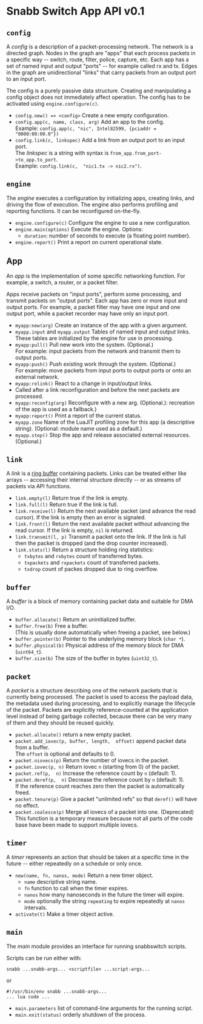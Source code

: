 # Snabb Switch App API v0.1

## `config`

A *config* is a description of a packet-processing network. The
network is a directed graph. Nodes in the graph are "apps" that each
process packets in a specific way -- switch, route, filter, police,
capture, etc. Each app has a set of named input and output "ports" --
for example called rx and tx. Edges in the graph are unidirectional
"links" that carry packets from an output port to an input port.

The config is a purely passive data structure. Creating and
manipulating a config object does not immediately affect operation.
The config has to be activated using `engine.configure(c)`.

* `config.new() => <config>` Create a new empty configuration.
* `config.app(c, name, class, arg)` Add an app to the config.  
  Example: `config.app(c, "nic", Intel82599, {pciaddr = "0000:00:00.0"})`
* `config.link(c, linkspec)` Add a link from an output port to an
  input port.  
  The *linkspec* is a string with syntax is
  `from_app.from_port->to_app.to_port`.  
  Example: `config.link(c,  "nic1.tx -> nic2.rx")`.

## `engine`

The *engine* executes a configuration by initializing apps, creating
links, and driving the flow of execution. The engine also performs
profiling and reporting functions. It can be reconfigured on-the-fly.

* `engine.configure(c)` Configure the engine to use a new configuration.
* `engine.main(options)` Execute the engine. Options:
    * `duration`: number of seconds to execute (a floating point number).
* `engine.report()` Print a report on current operational state.

## App

An *app* is the implementation of some specific networking function. For example, a switch, a router, or a packet filter.

Apps receive packets on "input ports", perform some processing, and transmit
packets on "output ports". Each app has zero or more input and output
ports. For example, a packet filter may have one input and one output
port, while a packet recorder may have only an input port.

* `myapp:new(arg)` Create an instance of the app with a given argument.
* `myapp.input` and `myapp.output` Tables of named input and output links.  
  These tables are initialized by the engine for use in processing.
* `myapp:pull()` Pull new work into the system. (Optional.)  
  For example: input packets from the network and transmit them to output ports.
* `myapp:push()` Push existing work through the system. (Optional.)  
  For example: move packets from input ports to output ports or onto an external network.
* `myapp:relink()` React to a change in input/output links.  
* Called after a link reconfiguration and before the next packets are processed.
* `myapp:reconfig(arg)` Reconfigure with a new arg. (Optional.): recreation of the app is used as a fallback.)
* `myapp:report()` Print a report of the current status.
* `myapp.zone` Name of the LuaJIT profiling zone for this app (a descriptive string). (Optional: module name used as a default.)
* `myapp.stop()` Stop the app and release associated external resources. (Optional.)

## `link`

A *link* is a [ring buffer](http://en.wikipedia.org/wiki/Circular_buffer)
containing packets. Links can be treated either like arrays --
accessing their internal structure directly -- or as streams of
packets via API functions.

* `link.empty(l)` Return true if the link is empty.
* `link.full(l)` Return true if the link is full.
* `link.receive(l)` Return the next available packet (and advance the read cursor). If the link is empty then an error is signaled.
* `link.front(l)` Return the next available packet without advancing the read cursor.  If the link is empty, `nil` is returned.
* `link.transmit(l, p)` Transmit a packet onto the link. If the link is full then the packet is dropped (and the drop counter increased).
* `link.stats(l)` Return a structure holding ring statistics:
    * `txbytes` and `rxbytes` count of transferred bytes.
    * `txpackets` and `rxpackets` count of transferred packets.
    * `txdrop` count of packes dropped due to ring overflow.

## `buffer`

A *buffer* is a block of memory containing packet data and suitable for DMA I/O.

* `buffer.allocate()` Return an uninitialized buffer.
* `buffer.free(b)` Free a buffer.  
  (This is usually done automatically when freeing a packet, see below.)
* `buffer.pointer(b)` Pointer to the underlying memory block (`char *`).
* `buffer.physical(b)` Physical address of the memory block for DMA (`uint64_t`).
* `buffer.size(b)` The size of the buffer in bytes (`uint32_t`).

## `packet`

A *packet* is a structure describing one of the network packets that
is currently being processed. The packet is used to access the payload
data, the metadata used during processing, and to explicitly manage
the lifecycle of the packet. Packets are explicitly reference-counted
at the application level instead of being garbage collected, because
there can be very many of them and they should be reused quickly.

* `packet.allocate()` return a new empty packet.
* `packet.add_iovec(p, buffer, length,  offset)` append packet data from a buffer.  
  The `offset` is optional and defaults to 0.
* `packet.niovecs(p)` Return the number of iovecs in the packet.
* `packet.iovec(p, n)` Return iovec `n` (starting from 0) of the packet.
* `packet.ref(p,  n)` Increase the reference count by `n` (default: 1).
* `packet.deref(p,  n)` Decrease the reference count by `n` (default: 1).  
  If the reference count reaches zero then the packet is automatically freed.
* `packet.tenure(p)` Give a packet "unlimited refs" so that `deref()` will have no effect.
* `packet.coalesce(p)` Merge all iovecs of a packet into one. (Deprecated)  
  This function is a temporary measure because not all parts of the code base have been made to support multiple iovecs.

## `timer`

A *timer* represents an action that should be taken at a specific time
in the future -- either repeatedly on a schedule or only once.

* `new(name, fn, nanos, mode)` Return a new timer object.
    * `name` descriptive string name.
    * `fn` function to call when the timer expires.
    * `nanos` how many nanoseconds in the future the timer will expire.
    * `mode` optionally the string `repeating` to expire repeatedly at `nanos` intervals.
* `activate(t)` Make a timer object active.

## `main`

The *main* module provides an interface for running snabbswitch scripts.

Scripts can be run either with:

    snabb ...snabb-args... <scriptfile> ...script-args...

or

    #!/usr/bin/env snabb ...snabb-args...
    ... lua code ...

* `main.parameters` list of command-line arguments for the running script.
* `main.exit(status)` orderly shutdown of the process.

